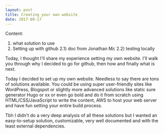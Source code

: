 ```yaml
---
layout: post
title: Creating your own website
date: 2017-09-17
---
```

Content:
1) what solution to use
2) Setting up with github
2.1) doc from Jonathan Mc
2.2) testing locally

Today, I thought I'll share my experience setting my own website. I'll walk you through why I decided to go for github, then how and finally what is next.

Today I decided to set up my own website. Needless to say there are tons of solutions available. You could be using super user-friendly sites like WordPress, Blogspot  or slightly more advanced solutions like static sure generator Hugo or xx or even go bold and do it from scratch using HTML/CSS/JavaScript to write the content, AWS to host your web server and have fun setting your entire build process.

Tbh I didn't do a very deep analysis of all these solutions but I wanted an easy-to-setup solution, customizable, very well documented and with the least external dependencies.